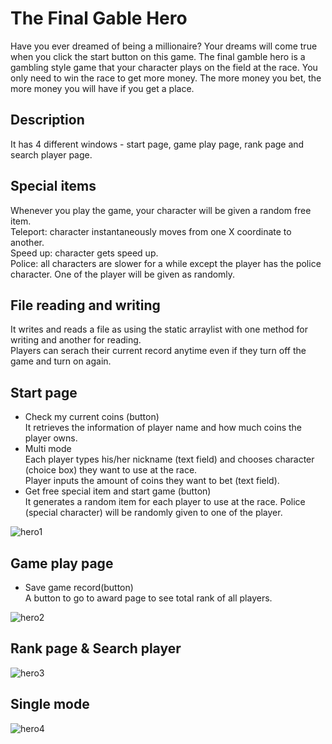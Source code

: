 # The Final Gable Hero 
Have you ever dreamed of being a millionaire? Your dreams will come true when you click the start button on this game. The final gamble hero is a gambling style game that your character plays on the field at the race. You only need to win the race to get more money. The more money you bet, the more money you will have if you get a place. 

## Description 
It has 4 different windows - start page, game play page, rank page and search player page.

## Special items 
Whenever you play the game, your character will be given a random free item. </br>
Teleport: character instantaneously moves from one X coordinate to another. </br>
Speed up: character gets speed up. </br>
Police: all characters are slower for a while except the player has the police character. One of the player will be given as randomly. 

## File reading and writing 
It writes and reads a file as using the static arraylist with one method for writing and another for reading. </br>
Players can serach their current record anytime even if they turn off the game and turn on again.

## Start page
* Check my current coins (button) </br>
It retrieves the information of player name and how much coins the player owns. </br>
* Multi mode </br>
Each player types his/her nickname (text field) and chooses character (choice box) they want to use at the race. </br>
Player inputs the amount of coins they want to bet (text field). </br>
* Get free special item and start game (button) </br>
It generates a random item for each player to use at the race. Police (special character) will be randomly given to one of the player. 

![hero1](https://user-images.githubusercontent.com/29807797/39850823-774d41ee-53e1-11e8-9502-79ad150937a7.gif)

## Game play page
* Save game record(button) </br>
A button to go to award page to see total rank of all players.

![hero2](https://user-images.githubusercontent.com/29807797/39851034-a86ab40e-53e2-11e8-9c01-ff70be9f4535.gif)

## Rank page & Search player

![hero3](https://user-images.githubusercontent.com/29807797/39852887-306470b6-53ed-11e8-9506-2da9f16762ed.gif)

## Single mode

![hero4](https://user-images.githubusercontent.com/29807797/39852907-47a38c62-53ed-11e8-8dfc-3246ffb4fb88.gif)

